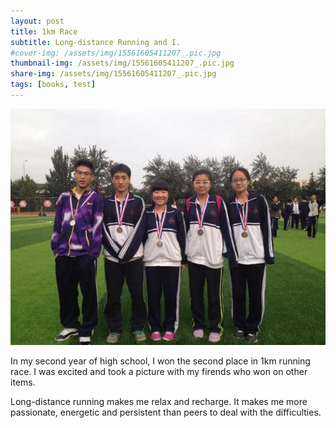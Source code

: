 ```yaml
---
layout: post
title: 1km Race
subtitle: Long-distance Running and I.
#cover-img: /assets/img/15561605411207_.pic.jpg
thumbnail-img: /assets/img/15561605411207_.pic.jpg
share-img: /assets/img/15561605411207_.pic.jpg
tags: [books, test]
---
```


![Crepe](/assets/img/15561605411207_.pic.jpg)

In my second year of high school, I won the second place in 1km running race. I was excited and took a picture with my firends who won on other items.

Long-distance running makes me relax and recharge. It makes me more passionate, energetic and persistent than peers to deal with the difficulties.
